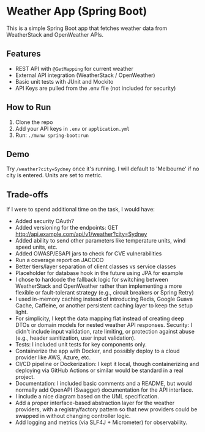 # Weather App (Spring Boot)

This is a simple Spring Boot app that fetches weather data from WeatherStack and OpenWeather APIs.

## Features
- REST API with `@GetMapping` for current weather
- External API integration (WeatherStack / OpenWeather)
- Basic unit tests with JUnit and Mockito
- API Keys are pulled from the .env file (not included for security)

## How to Run
1. Clone the repo
2. Add your API keys in `.env` or `application.yml`
3. Run: `./mvnw spring-boot:run`

## Demo
Try `/weather?city=Sydney` once it's running.
I will default to 'Melbourne' if no city is entered. 
Units are set to metric. 

## Trade-offs 
  If I were to spend additional time on the task, I would have: 
 - Added security OAuth? 
 - Added versioning for the endpoints: GET http://api.example.com/api/v1/weather?city=Sydney 
 - Added ability to send other parameters like temperature units, wind speed units, etc. 
 - Added OWASP/ESAPI jars to check for CVE vulnerabilities
 - Run a coverage report on JACOCO
 - Better tiers/layer separation of client classes vs service classes 
 - Placeholder for database hook in the future using JPA for example 
 - I chose to hardcode the fallback logic for switching between WeatherStack and OpenWeather 
    rather than implementing a more flexible or fault-tolerant strategy (e.g., circuit breakers or Spring Retry)
 - I used in-memory caching instead of introducing Redis, Google Guava Cache, Caffeine, or another persistent caching layer to keep the setup light.
 - For simplicity, I kept the data mapping flat instead of creating deep DTOs or domain models for nested weather API responses.
   Security: I didn't include input validation, rate limiting, or protection against abuse (e.g., header sanitization, user input validation).
 - Tests: I included unit tests for key components only. 
 - Containerize the app with Docker, and possibly deploy to a cloud provider like AWS, Azure, etc.
 - CI/CD pipeline or Dockerization: I kept it local, though containerizing and deploying via GitHub Actions or similar would be standard in a real project.
 - Documentation: I included basic comments and a README, but would normally add OpenAPI (Swagger) documentation for the API interface.
 - I include a nice diagram based on the UML specification. 
 - Add a proper interface-based abstraction layer for the weather providers, with a registry/factory pattern so that new providers could be swapped in without changing controller logic.
 - Add logging and metrics (via SLF4J + Micrometer) for observability. 
 

